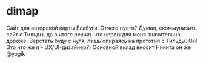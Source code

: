 # dimap
Сайт для авторской карты Елабуги.
Отчего пусто?
Думал, скоммунизить сайт с Тильды, да в итоге решил,
что нервы для меня значительно дороже.
Верстать буду с нуля, лишь опираясь на прототип с Тильды.
Ой! Это что же я - UX/UI-дизайнер?)
Основной вклад вносит Никита он же @yogik
